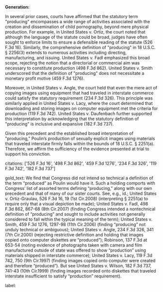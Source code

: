 **Generation:**

In several prior cases, courts have affirmed that the statutory term "producing" encompasses a wide range of activities associated with the creation and dissemination of child pornography, beyond mere physical production. For example, in United States v. Ortiz, the court noted that although the language of the statute could be broad, judges have often sought to enforce limits to ensure a defensible reading of the statute (526 F.3d 16). Similarly, the comprehensive definition of "producing" in 18 U.S.C. § 2256(3) extends to numerous activities including directing, manufacturing, and issuing. United States v. Fadl emphasized this broad scope, rejecting the notion that a directorial or commercial aim was necessary to constitute production (498 F.3d 862). United States v. Smith underscored that the definition of "producing" does not necessitate a monetary profit motive (459 F.3d 1276).

Moreover, in United States v. Angle, the court held that even the mere act of copying images using equipment that had traveled in interstate commerce could satisfy the statutory requirement (234 F.3d 326). This principle was similarly applied in United States v. Lacy, where the court determined that downloading and storing images on computer equipment met the criteria for production (119 F.3d 742). United States v. Daufenbach further supported this interpretation by acknowledging that the statutory definition of "producing" is inclusive and expansive (182 F.3d 737).

Given this precedent and the established broad interpretation of "producing," Poulin’s production of sexually explicit images using materials that traveled interstate firmly falls within the bounds of 18 U.S.C. § 2251(a). Therefore, we affirm the sufficiency of the evidence presented at trial to support his conviction.

citations: ['526 F.3d 16', '498 F.3d 862', '459 F.3d 1276', '234 F.3d 326', '119 F.3d 742', '182 F.3d 737']

gold_text: We find that Congress did not intend so technical a definition of the term “produced” as Poulin would have it. Such a holding comports with Congress’ list of assorted terms defining “producing,” along with our own precedent and that of many of our sister courts. See, e.g., id.; United States v. Ortiz-Graulau, 526 F.3d 16, 19 (1st Cir.2008) (interpreting § 2251(a) to require only that a visual depiction be made); United States v. Fadl, 498 F.3d 862, 867-68 (8th Cir.2007) (finding Congress intended a nontechnical definition of “producing” and sought to include activities not generally considered to fall within the typical meaning of the term); United States v. Smith, 459 F.3d 1276, 1297-98 (11th Cir.2006) (finding “producing” not unduly technical or ambiguous); United States v. Angle, 234 F.3d 326, 341 (7th Cir.2000) (rejecting restrictive definition and holding that images copied onto computer diskettes are “produced”); Robinson, 137 F.3d at 653-54 (noting evidence of photographs taken with camera and film manufactured outside of state was offered to show “production” using materials shipped in interstate commerce); United States v. Lacy, 119 F.3d 742, 750 (9th Cir.1997) (finding images copied onto computer were created and therefore “produced”). But see United States v. Wilson, 182 F.3d 737, 741-43 (10th Cir.1999) (finding images recorded onto diskettes that traveled interstate insufficient to satisfy “production” requirement).

label: 